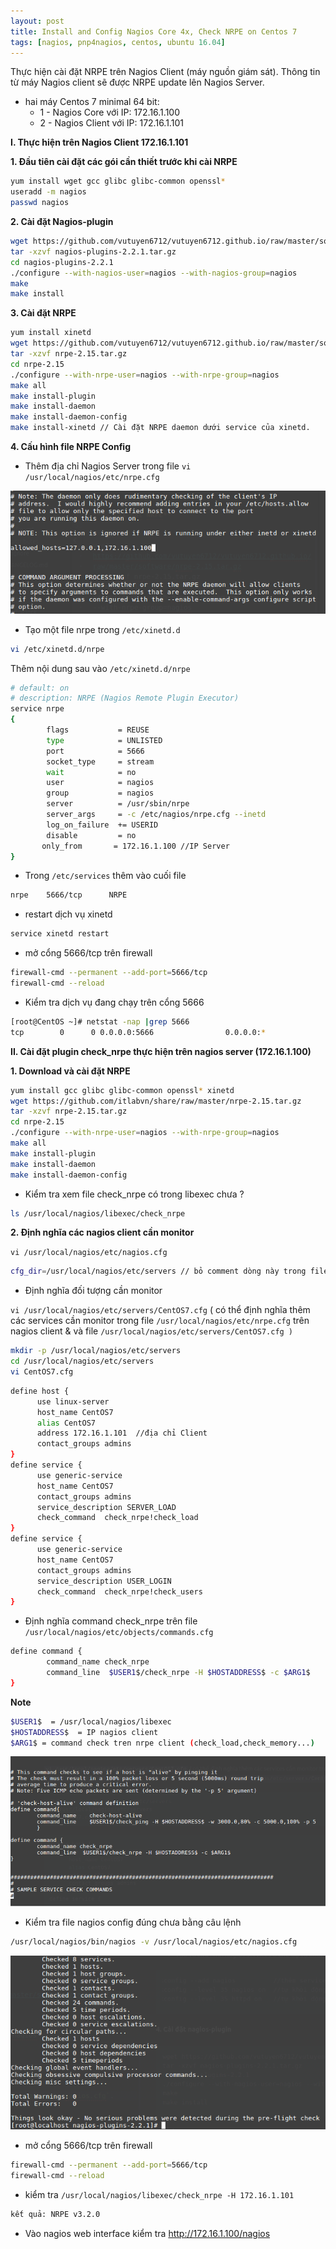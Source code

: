 ```yaml
---
layout: post
title: Install and Config Nagios Core 4x, Check NRPE on Centos 7
tags: [nagios, pnp4nagios, centos, ubuntu 16.04]
---
```



Thực hiện cài đặt NRPE trên Nagios Client (máy nguồn giám sát). Thông tin từ máy Nagios client sẽ được NRPE update lên Nagios Server.

- hai máy Centos 7 minimal 64 bit:
  - 1 - Nagios Core với IP: 172.16.1.100
  - 2 - Nagios Client với IP: 172.16.1.101

**I. Thực hiện trên Nagios Client 172.16.1.101**

**1. Đầu tiên cài đặt các gói cần thiết trước khi cài NRPE**
```sh
yum install wget gcc glibc glibc-common openssl*
useradd -m nagios
passwd nagios  
```  

**2. Cài đặt Nagios-plugin**

```sh
wget https://github.com/vutuyen6712/vutuyen6712.github.io/raw/master/software/nagios-plugins-2.2.1.tar.gz
tar -xzvf nagios-plugins-2.2.1.tar.gz
cd nagios-plugins-2.2.1
./configure --with-nagios-user=nagios --with-nagios-group=nagios
make
make install
```

**3. Cài đặt NRPE**

```sh
yum install xinetd
wget https://github.com/vutuyen6712/vutuyen6712.github.io/raw/master/software/nrpe-2.15.tar.gz
tar -xzvf nrpe-2.15.tar.gz
cd nrpe-2.15
./configure --with-nrpe-user=nagios --with-nrpe-group=nagios
make all
make install-plugin
make install-daemon
make install-daemon-config
make install-xinetd // Cài đặt NRPE daemon dưới service của xinetd.

```

**4. Cấu hình file NRPE Config**

- Thêm địa chỉ Nagios Server trong file `vi /usr/local/nagios/etc/nrpe.cfg`

![image](../img/nagios4.png)

- Tạo một file nrpe trong `/etc/xinetd.d`
```sh
vi /etc/xinetd.d/nrpe
```
Thêm nội dung sau vào `/etc/xinetd.d/nrpe`
```sh
# default: on
# description: NRPE (Nagios Remote Plugin Executor)
service nrpe
{
        flags           = REUSE
        type            = UNLISTED
        port            = 5666
        socket_type     = stream
        wait            = no
        user            = nagios
        group           = nagios
        server          = /usr/sbin/nrpe
        server_args     = -c /etc/nagios/nrpe.cfg --inetd
        log_on_failure  += USERID
        disable         = no
       only_from       = 172.16.1.100 //IP Server
}
```
- Trong `/etc/services` thêm vào cuối file
```sh
nrpe    5666/tcp      NRPE
```
- restart dịch vụ xinetd
```sh
service xinetd restart
```
- mở cổng 5666/tcp trên firewall
```sh
firewall-cmd --permanent --add-port=5666/tcp
firewall-cmd --reload
```
- Kiểm tra dịch vụ đang chạy trên cổng 5666
```sh
[root@CentOS ~]# netstat -nap |grep 5666
tcp        0      0 0.0.0.0:5666                0.0.0.0:*                   LISTEN          8761/xinetd
```

**II. Cài đặt plugin check_nrpe thực hiện trên nagios server (172.16.1.100)**

**1. Download và cài đặt NRPE**

```sh
yum install gcc glibc glibc-common openssl* xinetd
wget https://github.com/itlabvn/share/raw/master/nrpe-2.15.tar.gz
tar -xzvf nrpe-2.15.tar.gz
cd nrpe-2.15
./configure --with-nrpe-user=nagios --with-nrpe-group=nagios
make all
make install-plugin
make install-daemon
make install-daemon-config
```

- Kiểm tra xem file check_nrpe có trong libexec chưa ?

```sh
ls /usr/local/nagios/libexec/check_nrpe

```

**2. Định nghĩa  các nagios client cần monitor**

`vi /usr/local/nagios/etc/nagios.cfg`

```sh
cfg_dir=/usr/local/nagios/etc/servers // bỏ comment dòng này trong file nagios.cfg
```
- Định nghĩa đối tượng cần monitor

`vi /usr/local/nagios/etc/servers/CentOS7.cfg`  ( có thể định nghĩa thêm các services cần monitor trong file `/usr/local/nagios/etc/nrpe.cfg`  trên nagios client & và file `/usr/local/nagios/etc/servers/CentOS7.cfg )`

```sh
mkdir -p /usr/local/nagios/etc/servers
cd /usr/local/nagios/etc/servers
vi CentOS7.cfg
```

```sh
define host {
      use linux-server
      host_name CentOS7
      alias CentOS7
      address 172.16.1.101  //địa chỉ Client
      contact_groups admins
}
define service {
      use generic-service
      host_name CentOS7
      contact_groups admins
      service_description SERVER_LOAD
      check_command  check_nrpe!check_load
}
define service {
      use generic-service
      host_name CentOS7
      contact_groups admins
      service_description USER_LOGIN
      check_command  check_nrpe!check_users
}

```
- Định nghĩa command check_nrpe trên file `/usr/local/nagios/etc/objects/commands.cfg`

```sh
define command {
        command_name check_nrpe
        command_line  $USER1$/check_nrpe -H $HOSTADDRESS$ -c $ARG1$
}
```
**Note**
```sh
$USER1$  = /usr/local/nagios/libexec
$HOSTADDRESS$  = IP nagios client
$ARG1$ = command check tren nrpe client (check_load,check_memory...)
```
![image](../img/nagios5.png)

- Kiểm tra file nagios config đúng chưa bằng câu lệnh
```sh
/usr/local/nagios/bin/nagios -v /usr/local/nagios/etc/nagios.cfg
```
![image](../img/nagios2.png)

- mở cổng 5666/tcp trên firewall
```sh
firewall-cmd --permanent --add-port=5666/tcp
firewall-cmd --reload
```
- kiểm tra `/usr/local/nagios/libexec/check_nrpe -H 172.16.1.101`
```sh
kết quả: NRPE v3.2.0
```
- Vào nagios web interface kiểm tra http://172.16.1.100/nagios

